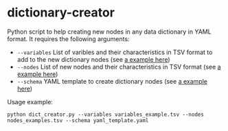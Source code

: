 # dictionary-creator

Python script to help creating new nodes in any data dictionary in YAML format. It requires the following arguments:

* `--variables` List of varibles and their characteristics in TSV format to add to the new dictionary nodes (see [a example here](variables_example.tsv))
* `--nodes` List of new nodes and their characteristics in TSV format (see [a example here](nodes_example.tsv))
* `--schema` YAML template to create dictionary nodes (see [a example here](yaml_template.yaml))

Usage example:

`python dict_creator.py --variables variables_example.tsv --nodes nodes_examples.tsv --schema yaml_template.yaml`

